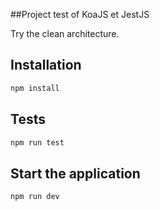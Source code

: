 ##Project test of KoaJS et JestJS

Try the clean architecture.

## Installation
```bash
npm install
```

## Tests
```bash
npm run test
```

## Start the application
```bash
npm run dev
```
